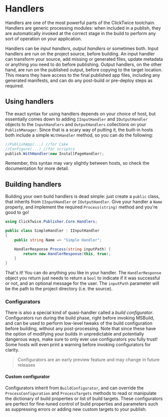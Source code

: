# Handlers

Handlers are one of the most powerful parts of the ClickTwice toolchain. Handlers are generic processing modules: when included in a publish, they are automatically invoked at the correct stage in the build to perform any sort of operation on your application.

Handlers can be *input handlers*, *output handlers* or sometimes both. Input handlers are run on the project source, before building. An input handler can transform your source, add missing or generated files, update metadata or anything you need to do before publishing. Output handlers, on the other hand, are run on the published output, before copying to the target location. This means they have access to the final published app files, including any generated manifests, and can do any post-build or pre-deploy steps as required.

## Using handlers

The exact syntax for using handlers depends on your choice of host, but essentially comes down to adding `IInputHandler` and `IOutputHandler` objects to the `InputHandlers` and `OutputHandlers` collections on your `PublishManager`. Since that is a scary way of putting it, the built-in hosts both include a simple `WithHandler` method, so you can do the following:

```csharp
//PublishApp(...) //for Cake
//Configure(...) //for scriptcs
publish.WithHandler(new InstallPageHandler);
```

Remember, this syntax may vary slightly between hosts, so check the documentation for more detail.

## Building handlers

Building your own build handlers is dead simple: just create a `public` class, that inherits from `IInputHandler` or `IOutputHandler`. Give your handler a `Name` property, and implement the required `Process(string)` method and you're good to go!

```csharp
using ClickTwice.Publisher.Core.Handlers;

public class SimpleHandler : IInputHandler 
{
    public string Name => "Simple Handler";

    HandlerResponse Process(string inputPath) {
        return new HandlerResponse(this, true);
    }
}
```

That's it! You can do anything you like in your handler. The `HandlerResponse` object you return just needs to return a `bool` to indicate if it was successful or not, and an optional message for the user. The `inputPath` parameter will be the path to the project directory (i.e. the source).

### Configurators

There is also a special kind of quasi-handler called a *build configurator*. Configurators run during the build phase, right before invoking MSBuild, and can be used to perform low-level tweaks of the build configuration before building, without any post-processing. Note that since these have the option of modifying your builds in unpredictable and potentially dangerous ways, make sure to only ever use configurators you fully trust! Some hosts will even print a warning before invoking configurators for clarity. 

> Configurators are an early preview feature and may change in future releases

#### Custom configurator

Configurators inherit from `BuildConfigurator`, and can override the `ProcessConfiguration` and `ProcessTargets` methods to read or manipulate the dictionary of build properties or list of build targets. These configurators are perfect for fine-tuned control of build properties and parameters such as suppressing errors or adding new custom targets to your publish.